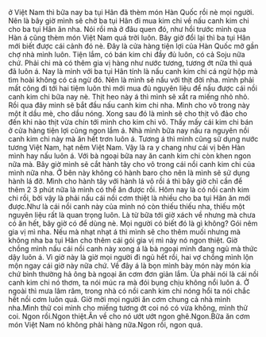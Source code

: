 ở Việt Nam thì bữa nay ba tụi Hân đã thèm món Hàn Quốc rồi nè mọi người. Nên là bây giờ mình sẽ chở ba tụi Hân đi mua kim chi về nấu canh kim chi cho ba tụi Hân ăn nha. Nói rồi mà ở đâu quen đó, như hồi trước mình qua Hàn á cũng thèm món Việt Nam quá trời luôn. Bây giờ đổi lại thì ba tụi Hân mới biết được cái cảnh đó nè. Đây là cửa hàng tiện lợi của Hàn Quốc mở gần chợ nhà mình luôn. Tiện lắm, có bán kim chi đầy đủ luôn, có cả Soju nữa chứ. Phải chi mà có thêm gia vị hàng như nước tương, tương ớt nữa thì quá đã luôn á. Nay là mình với ba tụi Hân tính là nấu canh kim chi cá ngừ hộp mà tìm hoài không có cá ngừ đó. Nên là mình sẽ nấu với thịt đời nha. mình phải mất công đi tới hai tiệm luôn thì mới mua đủ nguyên liệu để nấu được cái nồi canh kim chi bữa nay nè. Thịt heo này á thì mình sẽ xắt ra miếng nhỏ nhỏ. Rồi qua đây mình sẽ bắt đầu nấu canh kim chi nha. Mình cho vô trong này một ít dầu mè, cho dầu nóng. Xong sau đó là mình sẽ cho thịt vô đảo cho đến khi nào thịt vừa chín tới mình cho kim chi vô. Thấy mấy cái kim chi bán ở cửa hàng tiện lợi cũng ngon lắm á. Nhà mình bữa nay nấu ra nguyên nồi canh kim chi này mà ăn hết trơn luôn á. Tương á thì mình cũng sử dụng nước tương Việt Nam, hạt nêm Việt Nam. Vậy là ra y chang như cái vị bên Hàn mình hay nấu luôn á. Với bà ngoại bữa nay ăn canh kim chi còn khen ngon nữa mà. Bây giờ mình sẽ cắt hành tây cho vô trong cái nồi canh kim chi của mình nữa nha. Ở bên này không có hành baro cho nên là mình sẽ sử dụng hành lá đỡ. Mình cho hành tây với hành lá vô rồi á thì bây giờ chỉ cần để thêm 2 3 phút nữa là mình có thể ăn được rồi. Hôm nay là có nồi canh kim chi rồi, bởi vậy là phải nấu cái nồi cơm thiệt là nhiều cho ba tụi Hân ăn mới được.Như là cái nồi canh này của mình nó còn thiếu thiếu nha, thiếu một nguyên liệu rất là quan trọng luôn. Là từ bữa tới giờ xách về nhưng mà chưa có ăn hết, bây giờ có để dùng nè. Mọi người có biết đó là gì không? Gói nêm gia vị mì nha. Nếu mà nhạt nhạt á thì mình sẽ cho thêm muối nhưng mà không nha ba tụi Hân cho thêm cái gói gia vị mì này nó ngon thiệt. Giờ chồng mình nấu cái nồi canh này xong á là bà ngoại mình đang ngủ mà thức dậy luôn á. Vì giờ này là giờ mọi người đi ngủ hết rồi, hai vợ chồng mình lộn mộn ngay cái giờ này nữa chứ. Về đây á là bọn mình bày món này món kia chứ bình thường hả ông bà ngoại ăn cơm đơn giản lắm. Ủa phải nói là cái nồi canh kim chi nó thơm, ta nói múc ra mà đói bụng chịu không nổi luôn á. Ở ngoài thì mưa lâm râm, trong nhà có nồi canh kim chi nóng hổi ta nói chắc hết nồi cơm luôn quá. Giờ mời mọi người ăn cơm chung cả nhà mình nha.Mình thử coi mình cho miếng tương ớt coi nó có vừa không, mình thử coi. Ngon rồi.Ngon thiệt.Ăn về cho nó ướt ướt ngon ghê.Ngon.Bữa ăn cơm món Việt Nam nó không phải hàng nữa.Ngon rồi, ngon quá.